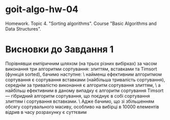 # goit-algo-hw-04
Homework. Topic 4. "Sorting algorithms". Course "Basic Algorithms and Data Structures". 

# Висновки до Завдання 1
  Порівнявши емпіричним шляхом (на трьох різних вибірках) за часом виконання три алгоритми сортування: злиттям, вставками та Timsort (функція sorted), бачимо наступне: \\
найменш ефективним алгоритмом сортування є сортування вставками (найбільша тривалість сортування), середнім за тривалістю виконання є алгоритм сортування злиттям, \\
а найбільш ефективним в даному випадку є алгоритм сортування Timsort — гібридний алгоритм сортування, що поєднує в собі сортування злиттям і сортування вставками. \\
  Адже бачимо, що зі збільшенням обсягу сортувального масиву, особливо на вибірці в 10000 елементів  відрив в часу розрахунку є суттєвим
